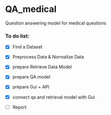 # QA_medical
Question answering model for medical questions

### To do list:
- [x] Find a Dataset
- [x] Preprocess Data & Normalize Data
- [x] prepare Retrieve Data Model
- [x] prepare QA model
- [x] prepare Gui + API
- [x] connect qa and retrieval model with Gui
- [ ] Report

